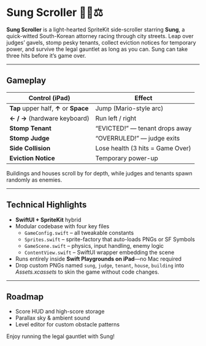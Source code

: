 # Sung Scroller 🏃‍♂️⚖️

**Sung Scroller** is a light-hearted SpriteKit side-scroller starring **Sung**, a quick-witted South-Korean attorney racing through city streets.  Leap over judges’ gavels, stomp pesky tenants, collect eviction notices for temporary power, and survive the legal gauntlet as long as you can. Sung can take three hits before it’s game over.

---

## Gameplay

| Control (iPad)        | Effect                         |
|-----------------------|--------------------------------|
| **Tap** upper half, **↑** or **Space** | Jump (Mario-style arc) |
| **← / →** (hardware keyboard) | Run left / right          |
| **Stomp Tenant**      | “EVICTED!” — tenant drops away |
| **Stomp Judge**       | “OVERRULED!” — judge exits      |
| **Side Collision**    | Lose health (3 hits = Game Over) |
| **Eviction Notice**   | Temporary power-up              |

Buildings and houses scroll by for depth, while judges and tenants spawn randomly as enemies.

---

## Technical Highlights

* **SwiftUI + SpriteKit** hybrid  
* Modular codebase with four key files  
  * `GameConfig.swift` – all tweakable constants  
  * `Sprites.swift` – sprite-factory that auto-loads PNGs or SF Symbols  
  * `GameScene.swift` – physics, input handling, enemy logic  
  * `ContentView.swift` – SwiftUI wrapper embedding the scene  
* Runs entirely inside **Swift Playgrounds on iPad**—no Mac required  
* Drop custom PNGs named `sung`, `judge`, `tenant`, `house`, `building` into *Assets.xcassets* to skin the game without code changes.

---

## Roadmap

* Score HUD and high-score storage
* Parallax sky & ambient sound
* Level editor for custom obstacle patterns

Enjoy running the legal gauntlet with Sung!